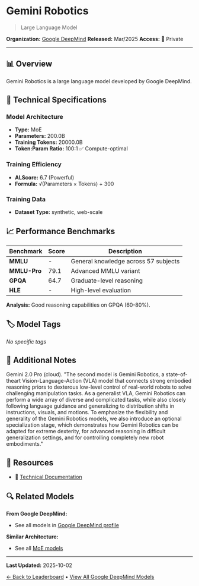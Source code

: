 # Gemini Robotics

> Large Language Model

**Organization:** [Google DeepMind](../../labs/google-deepmind.md)
**Released:** Mar/2025
**Access:** 🔴 Private

---

## 📊 Overview

Gemini Robotics is a large language model developed by Google DeepMind.

## 🔧 Technical Specifications

### Model Architecture
- **Type:** MoE
- **Parameters:** 200.0B
- **Training Tokens:** 20000.0B
- **Token:Param Ratio:** 100:1 ✅ Compute-optimal

### Training Efficiency
- **ALScore:** 6.7 (Powerful)
- **Formula:** √(Parameters × Tokens) ÷ 300

### Training Data
- **Dataset Type:** synthetic, web-scale

## 📈 Performance Benchmarks

| Benchmark | Score | Description |
|-----------|-------|-------------|
| **MMLU** | - | General knowledge across 57 subjects |
| **MMLU-Pro** | 79.1 | Advanced MMLU variant |
| **GPQA** | 64.7 | Graduate-level reasoning |
| **HLE** | - | High-level evaluation |

**Analysis:** Good reasoning capabilities on GPQA (60-80%).

## 🏷️ Model Tags

_No specific tags_

## 📝 Additional Notes

Gemini 2.0 Pro (cloud). "The second model is Gemini Robotics, a state-of-theart Vision-Language-Action (VLA) model that connects strong embodied reasoning priors to dexterous low-level control of real-world robots to solve challenging manipulation tasks. As a generalist VLA, Gemini Robotics can perform a wide array of diverse and complicated tasks, while also closely following language guidance and generalizing to distribution shifts in instructions, visuals, and motions. To emphasize the flexibility and generality of the Gemini Robotics models, we also introduce an optional specialization stage, which demonstrates how Gemini Robotics can be adapted for extreme dexterity, for advanced reasoning in difficult generalization settings, and for controlling completely new robot embodiments."

## 🔗 Resources

- 📄 [Technical Documentation](https://storage.googleapis.com/deepmind-media/gemini-robotics/gemini_robotics_report.pdf)

## 🔍 Related Models

**From Google DeepMind:**
- See all models in [Google DeepMind profile](../../labs/google-deepmind.md)

**Similar Architecture:**
- See all [MoE models](../../architectures/moe.md)

---

**Last Updated:** 2025-10-02

[← Back to Leaderboard](../../README.md) • [View All Google DeepMind Models](../../labs/google-deepmind.md)
